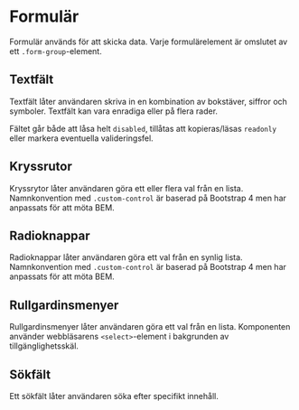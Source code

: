 # Formulär

Formulär används för att skicka data. Varje formulärelement är omslutet av ett `.form-group`-element.

## Textfält

Textfält låter användaren skriva in en kombination av bokstäver, siffror och symboler.
Textfält kan vara enradiga eller på flera rader.

Fältet går både att låsa helt `disabled`, tillåtas att kopieras/läsas `readonly` eller markera eventuella valideringsfel.

## Kryssrutor

Kryssrytor låter användaren göra ett eller flera val från en lista.
Namnkonvention med `.custom-control` är baserad på Bootstrap 4 men har anpassats för att möta BEM.

## Radioknappar

Radioknappar låter användaren göra ett val från en synlig lista.
Namnkonvention med `.custom-control` är baserad på Bootstrap 4 men har anpassats för att möta BEM.

## Rullgardinsmenyer

Rullgardinsmenyer låter användaren göra ett val från en lista.
Komponenten använder webbläsarens `<select>`-element i bakgrunden av tillgänglighetsskäl.

## Sökfält

Ett sökfält låter användaren söka efter specifikt innehåll.
